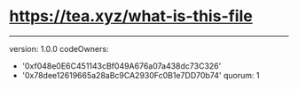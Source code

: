 # https://tea.xyz/what-is-this-file
---
version: 1.0.0
codeOwners:
  - '0xf048e0E6C451143cBf049A676a07a438dc73C326'
  - '0x78dee12619665a28aBc9CA2930Fc0B1e7DD70b74'
quorum: 1
